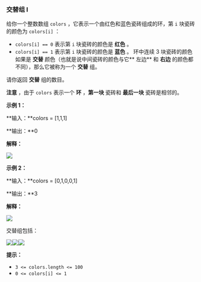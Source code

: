 ### 交替组 I ###
给你一个整数数组 `colors` ，它表示一个由红色和蓝色瓷砖组成的环，第 `i` 块瓷砖的颜色为 `colors[i]` ：

* `colors[i] == 0` 表示第 `i` 块瓷砖的颜色是 **红色** 。
* `colors[i] == 1` 表示第 `i` 块瓷砖的颜色是 **蓝色** 。
环中连续 3 块瓷砖的颜色如果是 **交替** 颜色（也就是说中间瓷砖的颜色与它** 左边** 和 **右边** 的颜色都不同），那么它被称为一个 **交替** 组。

请你返回 **交替** 组的数目。

**注意** ，由于 `colors` 表示一个 **环** ，**第一块** 瓷砖和 **最后一块** 瓷砖是相邻的。



**示例 1：**

**输入：**colors = [1,1,1]

**输出：**0

**解释：**

![](https://assets.leetcode.com/uploads/2024/05/16/image_2024-05-16_23-53-171.png)


**示例 2：**

**输入：**colors = [0,1,0,0,1]

**输出：**3

**解释：**

![](https://assets.leetcode.com/uploads/2024/05/16/image_2024-05-16_23-47-491.png)

交替组包括：

**![](https://assets.leetcode.com/uploads/2024/05/16/image_2024-05-16_23-50-441.png)**![](https://assets.leetcode.com/uploads/2024/05/16/image_2024-05-16_23-48-211.png)**![](https://assets.leetcode.com/uploads/2024/05/16/image_2024-05-16_23-49-351.png)**




**提示：**

* `3 <= colors.length <= 100`
* `0 <= colors[i] <= 1`

